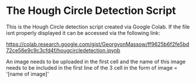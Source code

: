 # The Hough Circle Detection Script

This is the Hough Circle detection script created via Google Colab. 
If the file isnt properly displayed it can be accessed via the following link:

https://colab.research.google.com/gist/GeorgvonMassow/ff9625b6f2fe5bd72ce56e9c9c3cfd4f/hougcircledetection.ipynb

An image needs to be uploaded in the first cell and the name of this image needs to be included in the first line of the 3 cell in the form of image = '[name of image]'

